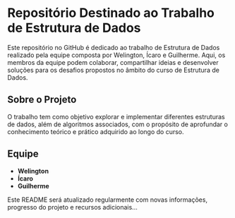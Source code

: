 # Repositório Destinado ao Trabalho de Estrutura de Dados

Este repositório no GitHub é dedicado ao trabalho de Estrutura de Dados realizado pela equipe composta por Welington, Ícaro e Guilherme. Aqui, os membros da equipe podem colaborar, compartilhar ideias e desenvolver soluções para os desafios propostos no âmbito do curso de Estrutura de Dados.

## Sobre o Projeto
O trabalho tem como objetivo explorar e implementar diferentes estruturas de dados, além de algoritmos associados, com o propósito de aprofundar o conhecimento teórico e prático adquirido ao longo do curso.

## Equipe
- **Welington**
- **Ícaro**
- **Guilherme**

Este README será atualizado regularmente com novas informações, progresso do projeto e recursos adicionais...
 